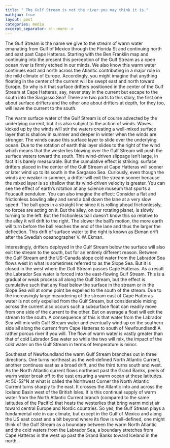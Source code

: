 ```yaml
---
title: " The Gulf Stream is not the river you may think it is."
mathjax: true
layout: post
categories: media
excerpt_separator: <!--more-->
---
```


The Gulf Stream is the name we give to the stream of warm water emanating from Gulf of Mexico through the Florida St and continuing north and east past Cape Hatteras. Starting with the Ben Franklin map and continuing into the present this perception of the Gulf Stream as a open ocean river is firmly etched in our minds. We also know this warm water continues east and north across the Atlantic contributing in a major role in the mild climate of Europe. Accordingly, you might imagine that anything floating in the center of the current will be swept east and north toward Europe. So why is it that surface drifters positioned in the center of the Gulf Stream at Cape Hatteras, say, never stay in the current but escape to the south into the Sargasso Sea? There are two parts to this story, the first one about surface drifters and the other one about drifters at depth, for they too, will leave the current to the south. 
<!--more-->

The warm surface water of the Gulf Stream is of course advected by the underlying current, but it is also subject to the action of winds. Waves kicked up by the winds will stir the waters creating a well-mixed surface layer that is shallow in summer and deeper in winter when the winds are stronger. The winds cause this surface layer to slide over the underlying ocean. Due to the rotation of earth this layer slides to the right of the wind which means that the westerlies blowing over the Gulf Stream will push the surface waters toward the south. This wind-driven slippage isn’t large, in fact it is barely measurable. But the cumulative effect is striking: surface drifters placed in the center of the Gulf Stream at Cape Hatteras will sooner or later wind up to its south in the Sargasso Sea. Curiously, even though the winds are weaker in summer, a drifter will exit the stream sooner because the mixed layer is so shallow that its wind-driven velocity is greater. You can see the effect of earth’s rotation at any science museum that sports a Foucault pendulum. You can also imagine the effect: Consider a flat and frictionless bowling alley and send a ball down the lane at a very slow speed. The ball goes in a straight line since it is rolling ahead frictionlessly, no forces are acting on it. But the alley, on our rotating planet, is slowly turning to the left. But the frictionless ball doesn’t know this so relative to the alley it will drift to the right. The slower the ball’s motion, the more earth will turn before the ball reaches the end of the lane and thus the larger the deflection. This drift of surface water to the right is known as Ekman drift after the Swedish oceanographer V. W. Ekman. 

Interestingly, drifters deployed in the Gulf Stream below the surface will also exit the stream to the south, but for an entirely different reason. Between the Gulf Stream and the US-Canada slope cold water from the Labrador Sea flows west in what is sometimes referred to as the Slope Sea. But it is closed in the west where the Gulf Stream passes Cape Hatteras. As a result the Labrador Sea water is forced into the east-flowing Gulf Stream. This is a gradual or weak process all along the Gulf Stream, but the effect is cumulative such that any float below the surface in the stream or in the Slope Sea will at some point be expelled to the south of the stream. Due to the increasingly large meandering of the stream east of Cape Hatteras water is not only expelled from the Gulf Stream, but considerable mixing across the current also occurs such a subsurface float can readily move from one side of the current to the other. But on average a float will exit the stream to the south. A consequence of this is that water from the Labrador Sea will mix with Gulf Stream water and eventually wind up on the southern side all along the current from Cape Hatteras to south of Newfoundland! A rather porous river if you will. The flow of warm water is vastly greater than that of cold Labrador Sea water so while the two will mix, the impact of the cold water on the Gulf Stream in terms of temperature is minor. 

Southeast of Newfoundland the warm Gulf Stream branches out in three directions. One turns northeast as the well-defined North Atlantic Current, another continues east as a broad drift, and the third turns south and west. As the North Atlantic current flows northeast past the Grand Banks, peels of warm water break off to the east ensuring a warm ocean at these latitudes. At 50-52°N at what is called the Northwest Corner the North Atlantic Current turns sharply to the east. It crosses the Atlantic into and across the Iceland Basin west of the British Isles. It is this continual supply of warm water from the North Atlantic Current branch (compared to the same latitudes of the Pacific) that heats the westerlies that bring warm moist air toward central Europe and Nordic countries. So yes, the Gulf Stream plays a fundamental role in our climate, but except in the Gulf of Mexico and along the US east coast and a bit beyond where its flow is well-defined, one might think of the Gulf Stream as a boundary between the warm North Atlantic and the cold waters from the Labrador Sea, a boundary stretches from Cape Hatteras in the west up past the Grand Banks toward Iceland in the north.  
